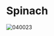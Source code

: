# Spinach
![040023](https://user-images.githubusercontent.com/50277379/139856028-8b644e12-ac46-4969-bbb4-f6e074875632.jpg)
